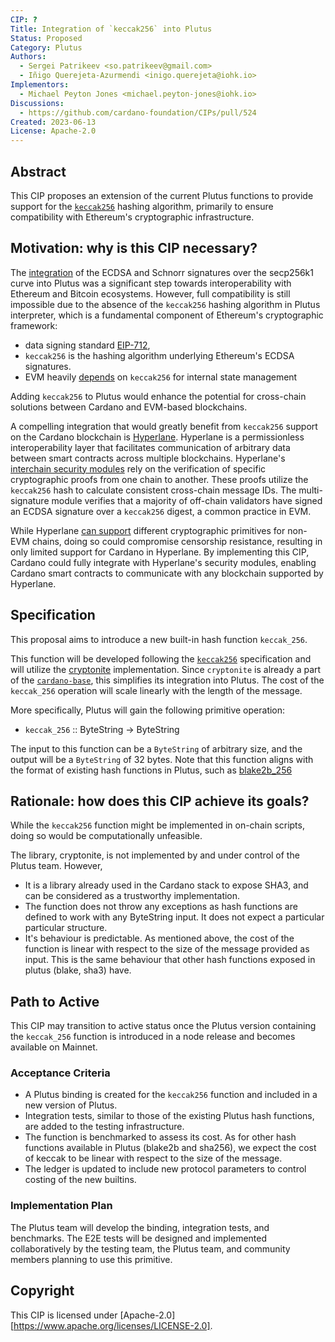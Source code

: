 ```yaml
---
CIP: ?
Title: Integration of `keccak256` into Plutus
Status: Proposed
Category: Plutus
Authors: 
  - Sergei Patrikeev <so.patrikeev@gmail.com>
  - Iñigo Querejeta-Azurmendi <inigo.querejeta@iohk.io>
Implementors:
  - Michael Peyton Jones <michael.peyton-jones@iohk.io>
Discussions: 
  - https://github.com/cardano-foundation/CIPs/pull/524
Created: 2023-06-13
License: Apache-2.0
---
```


## Abstract
This CIP proposes an extension of the current Plutus functions to provide support for the [`keccak256`](https://keccak.team/files/Keccak-submission-3.pdf) hashing algorithm,
primarily to ensure compatibility with Ethereum's cryptographic infrastructure.

## Motivation: why is this CIP necessary?

The [integration](https://github.com/cardano-foundation/CIPs/blob/master/CIP-0049/README.md) of the ECDSA and Schnorr signatures over the secp256k1 curve into Plutus was a significant 
step towards interoperability with Ethereum and Bitcoin ecosystems. However, full compatibility is still impossible 
due to the absence of the `keccak256` hashing algorithm in Plutus interpreter, 
which is a fundamental component of Ethereum's cryptographic framework:
- data signing standard [EIP-712](https://eips.ethereum.org/EIPS/eip-712), 
- `keccak256` is the hashing algorithm underlying Ethereum's ECDSA signatures. 
- EVM heavily [depends](https://ethereum.github.io/yellowpaper/paper.pdf) on `keccak256` for internal state management

Adding `keccak256` to Plutus would enhance the potential for cross-chain solutions between Cardano and EVM-based blockchains.

A compelling integration that would greatly benefit from `keccak256` support on the Cardano blockchain is [Hyperlane](https://hyperlane.xyz/).
Hyperlane is a permissionless interoperability layer that facilitates communication of arbitrary data between smart contracts across multiple blockchains. Hyperlane's [interchain security modules](https://docs.hyperlane.xyz/docs/protocol/sovereign-consensus)
rely on the verification of specific cryptographic proofs from one chain to another. These proofs utilize the `keccak256` hash to calculate consistent cross-chain message IDs.
The multi-signature module verifies that a majority of off-chain validators have signed an ECDSA signature over a `keccak256` digest, a common practice in EVM.

While Hyperlane [can support](https://github.com/hyperlane-xyz/hyperlane-monorepo/issues/2399) different cryptographic primitives for non-EVM chains, doing so could compromise censorship resistance, resulting in only limited support for Cardano in Hyperlane. By implementing this CIP, Cardano could fully integrate with Hyperlane's security modules, enabling Cardano smart contracts to communicate with any blockchain supported by Hyperlane.

## Specification
This proposal aims to introduce a new built-in hash function `keccak_256`.

This function will be developed following the [`keccak256`](https://keccak.team/files/Keccak-submission-3.pdf) specification 
and will utilize the [cryptonite](https://github.com/haskell-crypto/cryptonite/blob/master/Crypto/Hash/Keccak.hs) implementation. 
Since `cryptonite` is already a part of the [`cardano-base`](https://github.com/input-output-hk/cardano-base/blob/master/cardano-crypto-class/src/Cardano/Crypto/Hash/Keccak256.hs), 
this simplifies its integration into Plutus. The cost of the `keccak_256` operation will scale linearly with the length of the message.

More specifically, Plutus will gain the following primitive operation:

* `keccak_256` :: ByteString -> ByteString

The input to this function can be a `ByteString` of arbitrary size, and the output will be a `ByteString` of 32 bytes. 
Note that this function aligns with the format of existing hash functions in Plutus, such as [blake2b_256](https://github.com/input-output-hk/plutus/blob/75267027f157f1312964e7126280920d1245c52d/plutus-core/plutus-core/src/Data/ByteString/Hash.hs#L25)

## Rationale: how does this CIP achieve its goals?
While the `keccak256` function might be implemented in on-chain scripts, doing so would be computationally unfeasible. 

The library, cryptonite, is not implemented by and under control of the Plutus team. However, 
* It is a library already used in the Cardano stack to expose SHA3, and can be considered as a trustworthy implementation. 
* The function does not throw any exceptions as hash functions are defined to work with any ByteString input. It does not expect a particular particular structure. 
* It's behaviour is predictable. As mentioned above, the cost of the function is linear with respect to the size of the message provided as input. This is the same behaviour that other hash functions exposed in plutus (blake, sha3) have.
## Path to Active
This CIP may transition to active status once the Plutus version containing the `keccak_256` function is introduced 
in a node release and becomes available on Mainnet.

### Acceptance Criteria
* A Plutus binding is created for the `keccak256` function and included in a new version of Plutus.
* Integration tests, similar to those of the existing Plutus hash functions, are added to the testing infrastructure.
* The function is benchmarked to assess its cost. As for other hash functions available in Plutus (blake2b and sha256), we expect the cost of keccak to be linear with respect to the size of the message.
* The ledger is updated to include new protocol parameters to control costing of the new builtins.

### Implementation Plan
The Plutus team will develop the binding, integration tests, and benchmarks. The E2E tests will be designed and implemented 
collaboratively by the testing team, the Plutus team, and community members planning to use this primitive.

## Copyright
This CIP is licensed under [Apache-2.0][https://www.apache.org/licenses/LICENSE-2.0]. 